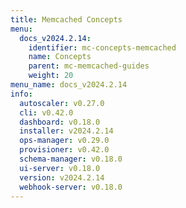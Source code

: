 ```yaml
---
title: Memcached Concepts
menu:
  docs_v2024.2.14:
    identifier: mc-concepts-memcached
    name: Concepts
    parent: mc-memcached-guides
    weight: 20
menu_name: docs_v2024.2.14
info:
  autoscaler: v0.27.0
  cli: v0.42.0
  dashboard: v0.18.0
  installer: v2024.2.14
  ops-manager: v0.29.0
  provisioner: v0.42.0
  schema-manager: v0.18.0
  ui-server: v0.18.0
  version: v2024.2.14
  webhook-server: v0.18.0
---
```


